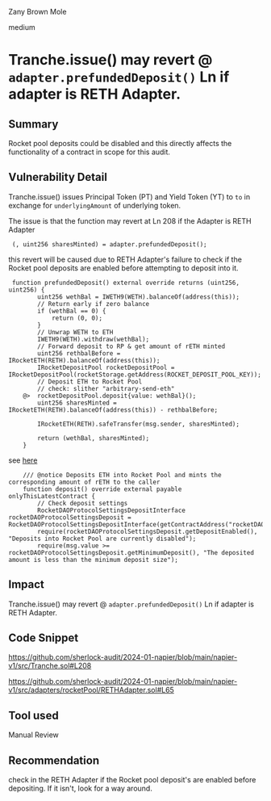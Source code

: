 Zany Brown Mole

medium

# Tranche.issue() may revert @  `adapter.prefundedDeposit()` Ln if adapter is RETH Adapter.

## Summary
Rocket pool deposits could be disabled and this directly affects the functionality of a contract in scope for this audit.

## Vulnerability Detail
Tranche.issue()  issues Principal Token (PT) and Yield Token (YT) to `to` in exchange for `underlyingAmount` of underlying token.

The issue is that the function may revert at Ln 208 if the Adapter is RETH Adapter 
```solidity
 (, uint256 sharesMinted) = adapter.prefundedDeposit();
```

this revert will be caused due to RETH Adapter's failure to check if the Rocket pool deposits are enabled before attempting to deposit into it.
```solidity
 function prefundedDeposit() external override returns (uint256, uint256) {
        uint256 wethBal = IWETH9(WETH).balanceOf(address(this));
        // Return early if zero balance
        if (wethBal == 0) {
            return (0, 0);
        }
        // Unwrap WETH to ETH
        IWETH9(WETH).withdraw(wethBal);
        // Forward deposit to RP & get amount of rETH minted
        uint256 rethbalBefore = IRocketETH(RETH).balanceOf(address(this));
        IRocketDepositPool rocketDepositPool = IRocketDepositPool(rocketStorage.getAddress(ROCKET_DEPOSIT_POOL_KEY));
        // Deposit ETH to Rocket Pool
        // check: slither "arbitrary-send-eth"
    @>  rocketDepositPool.deposit{value: wethBal}();
        uint256 sharesMinted = IRocketETH(RETH).balanceOf(address(this)) - rethbalBefore;

        IRocketETH(RETH).safeTransfer(msg.sender, sharesMinted);

        return (wethBal, sharesMinted);
    }
```


 see [here](https://github.com/rocket-pool/rocketpool/blob/6a9dbfd85772900bb192aabeb0c9b8d9f6e019d1/contracts/contract/deposit/RocketDepositPool.sol#L93)
```solidity
    /// @notice Deposits ETH into Rocket Pool and mints the corresponding amount of rETH to the caller
    function deposit() override external payable onlyThisLatestContract {
        // Check deposit settings
        RocketDAOProtocolSettingsDepositInterface rocketDAOProtocolSettingsDeposit = RocketDAOProtocolSettingsDepositInterface(getContractAddress("rocketDAOProtocolSettingsDeposit"));
        require(rocketDAOProtocolSettingsDeposit.getDepositEnabled(), "Deposits into Rocket Pool are currently disabled");
        require(msg.value >= rocketDAOProtocolSettingsDeposit.getMinimumDeposit(), "The deposited amount is less than the minimum deposit size");
```


## Impact
Tranche.issue() may revert @  `adapter.prefundedDeposit()` Ln if adapter is RETH Adapter. 
## Code Snippet
https://github.com/sherlock-audit/2024-01-napier/blob/main/napier-v1/src/Tranche.sol#L208

https://github.com/sherlock-audit/2024-01-napier/blob/main/napier-v1/src/adapters/rocketPool/RETHAdapter.sol#L65
## Tool used

Manual Review

## Recommendation
check in the RETH Adapter if the Rocket pool deposit's are enabled before depositing. 
If it isn't, look for a way around.